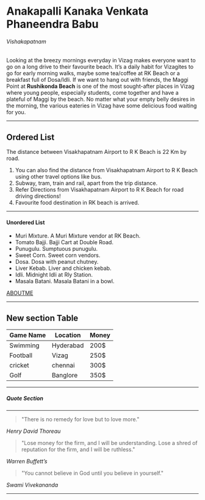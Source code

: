 # Anakapalli Kanaka Venkata Phaneendra Babu

###### Vishakapatnam

Looking at the breezy mornings everyday in Vizag makes everyone want to go on a long drive to their favourite beach. It’s a daily habit for Vizagites to go for early morning walks, maybe some tea/coffee at RK Beach or a breakfast full of Dosa/Idli. If we want to hang out with friends, the Maggi Point at **Rushikonda Beach** is one of the most sought-after places in Vizag where young people, especially students, come together and have a plateful of Maggi by the beach. No matter what your empty belly desires in the morning, the various eateries in Vizag have some delicious food waiting for you.

---
## Ordered List
The distance between Visakhapatnam Airport to R K Beach is 22 Km by road. 
1. You can also find the distance from Visakhapatnam Airport to R K Beach using other travel options like bus.
2. Subway, tram, train and rail, apart from the trip distance.
3. Refer Directions from Visakhapatnam Airport to R K Beach for road driving directions!
4. Favourite food destination in RK beach is arrived.

---
####  Unordered List
- Muri Mixture. A Muri Mixture vendor at RK Beach.
- Tomato Bajji. Bajji Cart at Double Road. 
- Punugulu. Sumptuous punugulu. 
- Sweet Corn. Sweet corn vendors. 
- Dosa. Dosa with peanut chutney. 
- Liver Kebab. Liver and chicken kebab. 
- Idli. Midnight Idli at Rly Station. 
- Masala Batani. Masala Batani in a bowl.

[ABOUTME](https://github.com/IndraPhani/assignment2-anakapalli/blob/main/AboutMe.md)

---
New section Table
---
|Game Name |Location|Money   |
|----      |----    |--------|
|Swimming  |Hyderabad|200$   |
|Football  |Vizag    |250$   |
|cricket   |chennai  |300$   |
|Golf      |Banglore |350$   |

---
##### Quote Section

---

> "There is no remedy for love but to love more."

*Henry David Thoreau*

> "Lose money for the firm, and I will be understanding. Lose a shred of reputation for the firm, and I will be ruthless."

*Warren Buffett’s*

> "You cannot believe in God until you believe in yourself."

*Swami Vivekananda*

---

